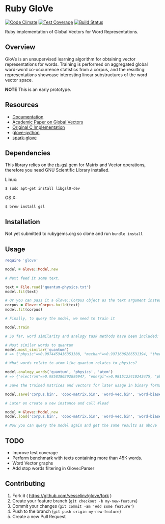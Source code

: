 # Ruby GloVe

[![Code Climate](https://codeclimate.com/github/vesselinv/glove/badges/gpa.svg)](https://codeclimate.com/github/vesselinv/glove)
[![Test Coverage](https://codeclimate.com/github/vesselinv/glove/badges/coverage.svg)](https://codeclimate.com/github/vesselinv/glove)
[![Build Status](https://travis-ci.org/vesselinv/glove.svg)](https://travis-ci.org/vesselinv/glove)

Ruby implementation of Global Vectors for Word Representations.

## Overview

GloVe is an unsupervised learning algorithm for obtaining vector representations for words. Training is performed on aggregated global word-word co-occurrence statistics from a corpus, and the resulting representations showcase interesting linear substructures of the word vector space.

**NOTE** This is an early prototype.

## Resources

- [Documentation](http://www.rubydoc.info/github/vesselinv/glove)
- [Academic Paper on Global Vectors](http://nlp.stanford.edu/projects/glove/glove.pdf)
- [Original C Implementation](http://nlp.stanford.edu/projects/glove/)
- [glove-python](https://github.com/maciejkula/glove-python)
- [spark-glove](https://github.com/petro-rudenko/spark-glove)

## Dependencies

This library relies on the [rb-gsl](http://blackwinter.github.io/rb-gsl) gem for Matrix and Vector operations, therefore you need GNU Scientific Library installed.

Linux:

    $ sudo apt-get install libgsl0-dev

OS X:

    $ brew install gsl

## Installation

Not yet submitted to rubygems.org so clone and run `bundle install`

## Usage

```ruby
require 'glove'

model = Glove::Model.new

# Next feed it some text.

text = File.read('quantum-physics.txt')
model.fit(text)

# Or you can pass it a Glove::Corpus object as the text argument instead
corpus = Glove::Corpus.build(text)
model.fit(corpus)

# Finally, to query the model, we need to train it

model.train

# So far, word similarity and analogy task methods have been included:

# Most similar words to quantum
model.most_similar('quantum')
# => {"physic"=>0.9974459436353388, "mechan"=>0.9971606266531394, "theori"=>0.9965966776283189}

# What words relate to atom like quantum relates to physics?

model.analogy_words('quantum', 'physics', 'atom')
# => {"electron"=>0.9858380292886947, "energi"=>0.9815122410243475, "photon"=>0.9665073849076669}

# Save the trained matrices and vectors for later usage in binary formats

model.save('corpus.bin', 'cooc-matrix.bin', 'word-vec.bin', 'word-biases.bin')

# Later on create a new instance and call #load

model = Glove::Model.new
model.load('corpus.bin', 'cooc-matrix.bin', 'word-vec.bin', 'word-biases.bin')

# Now you can query the model again and get the same results as above
```

## TODO

- Improve test coverage
- Perform benchmark with texts containing more than 45K words.
- Word Vector graphs
- Add stop words filtering in Glove::Parser

## Contributing

1. Fork it ( https://github.com/vesselinv/glove/fork )
2. Create your feature branch (`git checkout -b my-new-feature`)
3. Commit your changes (`git commit -am 'Add some feature'`)
4. Push to the branch (`git push origin my-new-feature`)
5. Create a new Pull Request
